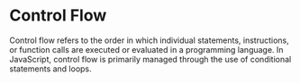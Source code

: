 # Control Flow

Control flow refers to the order in which individual statements, instructions, or function calls are executed or evaluated in a programming language. In JavaScript, control flow is primarily managed through the use of conditional statements and loops.
